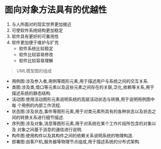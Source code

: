 # 面向对象方法具有的优越性
> 
1. 与人所面对的现实世界更加接近
2. 可使软件系统结构更加稳定
3. 软件具有更好的可重用性
4. 软件更加便于维护与扩充
    - 软件系统比较稳定
    - 软件比较容易修改
    - 软件比较容易理解

>UML模型图的组成
 - 用例图:涉及参入者,用例等图形元素,用于描述用户与系统之间的交互关系.
 - 类图:涉及类,借口等元素以及这些元素之间存在的关联,泛化,依赖等关系,用于
 描述系统的静态结构.
 - 活动图:使用活动图形元素说明系统的高层活动状态与转换,用于说明用例图中每
 个用例的内部工作流程.
 - 状态图:涉及状态,事件等图形元素,用于对类元素所具有的各种状态以及状态之
 间的转换关系进行细节描述.
 - 序列图:涉及对象,消息等图形元素,用于对系统在某个工作片段所包含的对象以及
 对象之间基于消息的通信进行说明.
 - 构件图:使用构件以及其构件之间的依赖关系说明系统的物理构造.
 - 部署图:由客户机,服务器等物理节点组成,用于描述系统的分布式架构.
 
